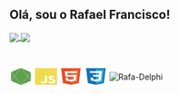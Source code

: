 ## Olá, sou o Rafael Francisco!

<div >
  <a href="https://github.com/Rafael-Francisco21/github-readme-stats">
    <img height=200 align="center" src="https://github-readme-stats.vercel.app/api?username=Rafael-Francisco21&theme=dark" />
  </a>
  <a href="https://github.com/Rafael-Francisco21/convoychat">
    <img height=200 align="center" src="https://github-readme-stats.vercel.app/api/top-langs?username=Rafael-Francisco21&layout=compact&langs_count=8&card_width=320&theme=dark" />
  </a>
</div>
  
  ##
 
<div style="display: inline_block" ><br>
  <img align="center" alt="Rafa-NodeJs" height="30" width="40" src="https://github.com/devicons/devicon/blob/master/icons/nodejs/nodejs-plain.svg">
  <img align="center" alt="Rafa-Js" height="30" width="40" src="https://raw.githubusercontent.com/devicons/devicon/master/icons/javascript/javascript-plain.svg">
  <img align="center" alt="Rafa-HTML" height="30" width="40" src="https://raw.githubusercontent.com/devicons/devicon/master/icons/html5/html5-original.svg">
  <img align="center" alt="Rafa-CSS" height="30" width="40" src="https://raw.githubusercontent.com/devicons/devicon/master/icons/css3/css3-original.svg">
  <img align="center" alt="Rafa-Delphi" height="30" width="40" src="https://github.com/user-attachments/assets/8f6479af-3c5e-4e24-863c-8aad2e9b88c3">
</div>
